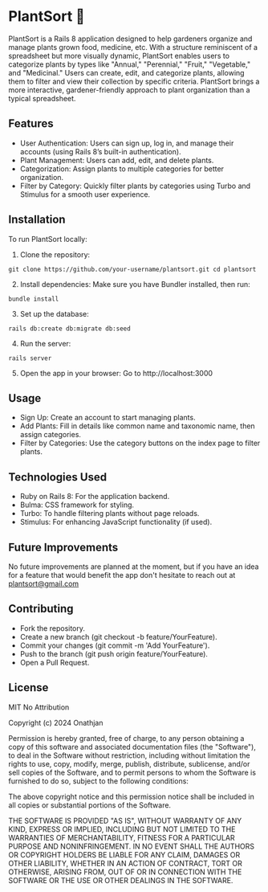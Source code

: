 # PlantSort 🌱

PlantSort is a Rails 8 application designed to help gardeners organize and manage plants grown food, medicine, etc. With a structure reminiscent of a spreadsheet but more visually dynamic, PlantSort enables users to categorize plants by types like "Annual," "Perennial," "Fruit," "Vegetable," and "Medicinal." Users can create, edit, and categorize plants, allowing them to filter and view their collection by specific criteria. PlantSort brings a more interactive, gardener-friendly approach to plant organization than a typical spreadsheet.

## Features

- User Authentication: Users can sign up, log in, and manage their accounts (using Rails 8’s built-in authentication).
- Plant Management: Users can add, edit, and delete plants.
- Categorization: Assign plants to multiple categories for better organization.
- Filter by Category: Quickly filter plants by categories using Turbo and Stimulus for a smooth user experience.

## Installation

To run PlantSort locally:

1. Clone the repository:

```git clone https://github.com/your-username/plantsort.git cd plantsort```

2. Install dependencies: Make sure you have Bundler installed, then run:

```bundle install```

3. Set up the database:

```rails db:create db:migrate db:seed```

4. Run the server:

```rails server```

5. Open the app in your browser: Go to http://localhost:3000


## Usage

- Sign Up: Create an account to start managing plants.
- Add Plants: Fill in details like common name and taxonomic name, then assign categories.
- Filter by Categories: Use the category buttons on the index page to filter plants.

## Technologies Used

- Ruby on Rails 8: For the application backend.
- Bulma: CSS framework for styling.
- Turbo: To handle filtering plants without page reloads.
- Stimulus: For enhancing JavaScript functionality (if used).

## Future Improvements

No future improvements are planned at the moment, but if you have an idea for a feature that would benefit the app don't hesitate to reach out at plantsort@gmail.com

## Contributing

- Fork the repository.
- Create a new branch (git checkout -b feature/YourFeature).
- Commit your changes (git commit -m 'Add YourFeature').
- Push to the branch (git push origin feature/YourFeature).
- Open a Pull Request.

## License

MIT No Attribution

Copyright (c) 2024 Onathjan

Permission is hereby granted, free of charge, to any person obtaining a copy
of this software and associated documentation files (the "Software"), to deal
in the Software without restriction, including without limitation the rights
to use, copy, modify, merge, publish, distribute, sublicense, and/or sell
copies of the Software, and to permit persons to whom the Software is
furnished to do so, subject to the following conditions:

The above copyright notice and this permission notice shall be included in all
copies or substantial portions of the Software.

THE SOFTWARE IS PROVIDED "AS IS", WITHOUT WARRANTY OF ANY KIND, EXPRESS OR
IMPLIED, INCLUDING BUT NOT LIMITED TO THE WARRANTIES OF MERCHANTABILITY,
FITNESS FOR A PARTICULAR PURPOSE AND NONINFRINGEMENT. IN NO EVENT SHALL THE
AUTHORS OR COPYRIGHT HOLDERS BE LIABLE FOR ANY CLAIM, DAMAGES OR OTHER
LIABILITY, WHETHER IN AN ACTION OF CONTRACT, TORT OR OTHERWISE, ARISING FROM,
OUT OF OR IN CONNECTION WITH THE SOFTWARE OR THE USE OR OTHER DEALINGS IN THE
SOFTWARE.